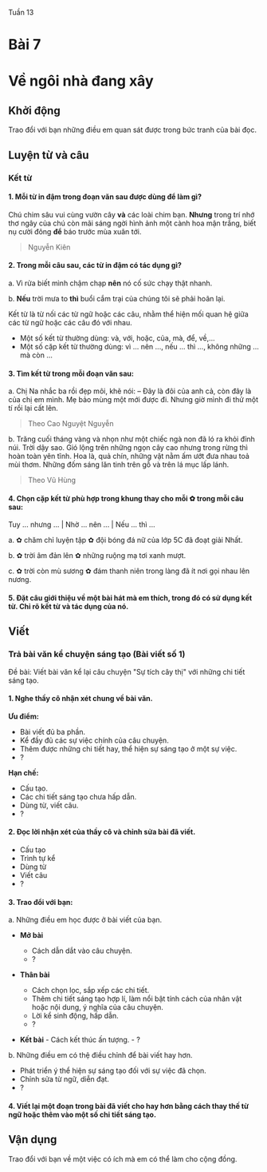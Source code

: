 Tuần 13
# Bài 7
# Về ngôi nhà đang xây

## Khởi động

Trao đổi với bạn những điều em quan sát được trong bức tranh của bài đọc.

## Luyện từ và câu

### Kết từ

#### 1. Mỗi từ in đậm trong đoạn văn sau được dùng để làm gì?

Chú chim sâu vui cùng vườn cây **và** các loài chim bạn. **Nhưng** trong trí nhớ thơ ngây của chú còn mãi sáng ngời hình ảnh một cành hoa mận trắng, biết nụ cười đông **để** báo trước mùa xuân tới.
> Nguyễn Kiên

#### 2. Trong mỗi câu sau, các từ in đậm có tác dụng gì?

a. Vì rửa biết mình chậm chạp **nên** nó cố sức chạy thật nhanh.

b. **Nếu** trời mưa to **thì** buổi cắm trại của chúng tôi sẽ phải hoãn lại.

Kết từ là từ nối các từ ngữ hoặc các câu, nhằm thể hiện mối quan hệ giữa các từ ngữ hoặc các câu đó với nhau.
- Một số kết từ thường dùng: và, với, hoặc, của, mà, để, về,...
- Một số cặp kết từ thường dùng: vì ... nên ..., nếu ... thì ..., không những ... mà còn ...

#### 3. Tìm kết từ trong mỗi đoạn văn sau:

a. Chị Na nhắc ba rồi đẹp môi, khẽ nói:
– Đây là đôi của anh cả, còn đây là của chị em mình. Mẹ bảo mùng một mới được đi. Nhưng giờ mình đi thử một tí rồi lại cất lên.
> Theo Cao Nguyệt Nguyễn

b. Trăng cuối tháng vàng và nhọn như một chiếc ngà non đã ló ra khỏi đỉnh núi. Trời dậy sao. Gió lộng trên những ngọn cây cao nhưng trong rừng thì hoàn toàn yên tĩnh. Hoa là, quả chín, những vật nằm ấm ướt đưa nhau toả mùi thơm. Những đốm sáng lăn tinh trên gỗ và trên lá mục lấp lánh.
> Theo Vũ Hùng

#### 4. Chọn cặp kết từ phù hợp trong khung thay cho mỗi ✿ trong mỗi câu sau:

Tuy ... nhưng ... | Nhờ ... nên ... | Nếu ... thì ...

a. ✿ chăm chỉ luyện tập ✿ đội bóng đá nữ của lớp 5C đã đoạt giải Nhất.

b. ✿ trời âm đản lên ✿ những ruộng mạ tơi xanh mượt.

c. ✿ trời còn mù sương ✿ đám thanh niên trong làng đã ít nơi gọi nhau lên nương.

#### 5. Đặt câu giới thiệu về một bài hát mà em thích, trong đó có sử dụng kết từ. Chỉ rõ kết từ và tác dụng của nó.

## Viết

### Trả bài văn kể chuyện sáng tạo (Bài viết số 1)

Đề bài: Viết bài văn kể lại câu chuyện "Sự tích cây thị" với những chi tiết sáng tạo.

#### 1. Nghe thầy cô nhận xét chung về bài văn.

**Ưu điểm:**
- Bài viết đủ ba phần.
- Kể đầy đủ các sự việc chính của câu chuyện.
- Thêm được những chi tiết hay, thể hiện sự sáng tạo ở một sự việc.
- ?

**Hạn chế:**
- Cấu tạo.
- Các chi tiết sáng tạo chưa hấp dẫn.
- Dùng từ, viết câu.
- ?

#### 2. Đọc lời nhận xét của thầy cô và chỉnh sửa bài đã viết.

- Cấu tạo
- Trình tự kể
- Dùng từ
- Viết câu
- ?

#### 3. Trao đổi với bạn:

a. Những điều em học được ở bài viết của bạn.

*   **Mở bài**
    - Cách dẫn dắt vào câu chuyện.
    - ?

*   **Thân bài**
    - Cách chọn lọc, sắp xếp các chi tiết.
    - Thêm chi tiết sáng tạo hợp lí, làm nổi bật tính cách của nhân vật hoặc nội dung, ý nghĩa của câu chuyện.
    - Lời kể sinh động, hấp dẫn.
    - ?

*    **Kết bài**
    - Cách kết thúc ấn tượng.
    - ?

b. Những điều em có thệ điều chỉnh để bài viết hay hơn.

- Phát triển ý thể hiện sự sáng tạo đối với sự việc đã chọn.
- Chỉnh sửa từ ngữ, diễn đạt.
- ?

#### 4. Viết lại một đoạn trong bài đã viết cho hay hơn bằng cách thay thế từ ngữ hoặc thêm vào một số chi tiết sáng tạo.

## Vận dụng

Trao đổi với bạn về một việc có ích mà em có thể làm cho cộng đồng.
